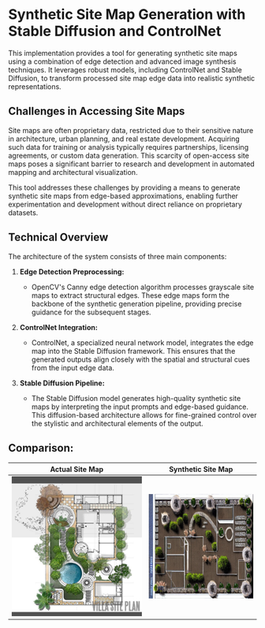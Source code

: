 # Synthetic Site Map Generation with Stable Diffusion and ControlNet

This implementation provides a tool for generating synthetic site maps using a combination of edge detection and advanced image synthesis techniques. It leverages robust models, including ControlNet and Stable Diffusion, to transform processed site map edge data into realistic synthetic representations.

## **Challenges in Accessing Site Maps**

Site maps are often proprietary data, restricted due to their sensitive nature in architecture, urban planning, and real estate development. Acquiring such data for training or analysis typically requires partnerships, licensing agreements, or custom data generation. This scarcity of open-access site maps poses a significant barrier to research and development in automated mapping and architectural visualization.

This tool addresses these challenges by providing a means to generate synthetic site maps from edge-based approximations, enabling further experimentation and development without direct reliance on proprietary datasets.

## **Technical Overview**

The architecture of the system consists of three main components:

1. **Edge Detection Preprocessing:**
   - OpenCV's Canny edge detection algorithm processes grayscale site maps to extract structural edges. These edge maps form the backbone of the synthetic generation pipeline, providing precise guidance for the subsequent stages.

2. **ControlNet Integration:**
   - ControlNet, a specialized neural network model, integrates the edge map into the Stable Diffusion framework. This ensures that the generated outputs align closely with the spatial and structural cues from the input edge data.

3. **Stable Diffusion Pipeline:**
   - The Stable Diffusion model generates high-quality synthetic site maps by interpreting the input prompts and edge-based guidance. This diffusion-based architecture allows for fine-grained control over the stylistic and architectural elements of the output.

## **Comparison:**


| **Actual Site Map**                   | **Synthetic Site Map**                   |
|---------------------------------------|------------------------------------------|
| ![Actual Site Map](2244a9252bd38a7cb256f1c7aab13e6e.jpg) | ![Synthetic Site Map](synthetic_sitemap_6.png) |
